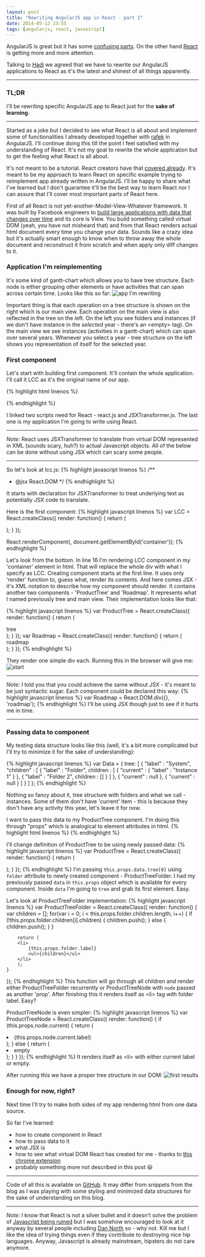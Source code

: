 ```yaml
---
layout: post
title: "Rewriting AngularJS app in React - part I"
date: 2014-05-12 23:55
tags: [angularjs, react, javascript]
---
```

AngularJS is great but it has some [confusing parts](http://codeofrob.com/entries/you-have-ruined-javascript.html). On the other hand [React](http://facebook.github.io/react) is getting more and more attention. 

Talking to [Hadi](http://twitter.com/hadihariri) we agreed that we have to rewrite our AngularJS applications to React as it's the latest and shinest of all things apparently.

---
### TL;DR

I'll be rewriting specific AngularJS app to React just for the **sake of learning**.

---

Started as a joke but I decided to see what React is all about and implement some of functionalities I already developed together with [rafek](http://twitter.com/rafek) in AngularJS. I'll continue doing this till the point I feel satisfied with my understanding of React. It's not my goal to rewrite the whole application but to get the feeling what React is all about.

It's not meant to be a tutorial. React creators have that [covered already](http://facebook.github.io/react/docs/tutorial.html). It's meant to be my approach to learn React on specific example trying to reimplement app already written in AngularJS. I'll be happy to share what I've learned but I don't guarantee it'll be the best way to learn React nor I can assure that I'll cover most important parts of React here.

First of all React is not yet-another-Model-View-Whatever framework. It was built by Facebook engineers to [build large applications with data that changes over time](http://facebook.github.io/react/docs/why-react.html) and its core is View. You build something called virtual DOM (yeah, you have not misheard that) and from that React renders actual html document every time you change your data. Sounds like a crazy idea but it's actually smart enough to know when to throw away the whole document and reconstruct it from scratch and when apply only diff changes to it.

### Application I'm reimplementing 
It's some kind of gantt-chart which allows you to have tree structure. Each node is either grouping other elements or have activities that can span across certain time. Looks like this so far:
![app I'm rewriting](/images/app_i_am_rewriting.png)

Important thing is that each operation on a tree structure is shown on the right which is our main view. Each operation on the main view is also reflected in the tree on the left. On the left you see folders and instances (if we don't have instance in the *selected* year - there's an \<empty\> tag). On the main view we see instances (activities in a gantt-chart) which can span over several years. Whenever you select a year - tree structure on the left shows you representation of itself for the selected year.

### First component
Let's start with building first component. It'll contain the whole application. I'll call it LCC as it's the original name of our app.

{% highlight html linenos %}
<body>
	<div id="container">
	</div>
	<script src="/lib/react.js"></script>
	<script src="/lib/JSXTransformer.js"></script>
	<script type="text/jsx" src="lcc.js"></script>
</body>
{% endhighlight %}

I linked two scripts need for React - react.js and JSXTransformer.js. The last one is my application I'm going to write using React.

---
*Note:* React uses JSXTransformer to translate from virtual DOM represented in XML (sounds scary, huh?) to actual Javascript objects. All of the below can be done without using JSX which can scary some people.

---

So let's look at lcc.js:
{% highlight javascript linenos %}
/**
 * @jsx React.DOM
 */
{% endhighlight %}

It starts with declaration for JSXTransformer to treat underlying text as potentially JSX code to translate. 

Here is the first component:
{% highlight javascript linenos %}
var LCC = React.createClass({
  render: function() {
    return (
		<div>
			<div id="left-sidebar">
				<ProductTree />
			</div>
			<div id="main-content">
				<Roadmap />
			</div>
		</div>
	);
  }
});

React.renderComponent(<LCC />, document.getElementById('container'));
{% endhighlight %}

Let's look from the bottom. In line 16 I'm rendering LCC component in my 'container' element in html. That will replace the whole div with what I specify as LCC. Creating component starts at the first line. It uses only 'render' function to, guess what, render its contents. And here comes JSX - it's XML notation to describe how my component should render. It contains another two components - 'ProductTree' and 'Roadmap'. It represents what I named previously tree and main view. Their implementation looks like that:

{% highlight javascript linenos %}
var ProductTree = React.createClass({
	render: function() {
		return (<div>tree</div>);
	}
});
var Roadmap = React.createClass({
	render: function() {
		return (<div>roadmap</div>);
	}
});
{% endhighlight %}

They render one simple div each.
Running this in the browser will give me:
![start](/images/start.png)

---
*Note:* I told you that you could achieve the same without JSX - it's meant to be just syntactic sugar. Each component could be declared this way:
{% highlight javascript linenos %}
var Roadmap = React.DOM.div({}, 'roadmap');
{% endhighlight %}
I'll be using JSX though just to see if it hurts me in time.

---
### Passing data to component


My testing data structure looks like this (well, it's a bit more complicated but I'll try to minimize it for the sake of understanding):

{% highlight javascript linenos %}
var Data = {
	tree: [
		{
			"label" : "System", "children" : [
				{
					"label" : "Folder", children : [
						{
							"current" : { "label" : "Instance 1" }
						},
						{
							"label" : "Folder 2", children : []
						}
					]
				},
				{
					"current" : null
				},
				{
					"current" : null
				}
			]
		}
	]
};
{% endhighlight %}

Nothing so fancy about it, tree structure with folders and what we call - instances. Some of them don't have 'current' item - this is because they don't have any activity this year, let's leave it for now.

I want to pass this data to my ProductTree component. I'm doing this through "props" which is analogical to element attributes in html.
{% highlight html linenos %}
<ProductTree data={Data} />
{% endhighlight %}

I'll change definition of ProductTree to be using newly passed data:
{% highlight javascript linenos %}
var ProductTree = React.createClass({
	render: function() {
		return (
			<div>
				<ul>
					<ProductTreeFolder folder={this.props.data.tree[0]} />
				</ul>
			</div>
		);
	}
});
{% endhighlight %}
I'm passing `this.props.data.tree[0]` using `folder` attribute to newly created component - ProductTreeFolder. I had my previously passed `data` in `this.props` object which is available for every component. Inside `data` I'm going to `tree` and grab its first element. Easy.

Let's look at ProductTreeFolder implementation:
{% highlight javascript linenos %}
var ProductTreeFolder = React.createClass({
	render: function() {
		var children = [];
		for(var i = 0; i < this.props.folder.children.length; i++) {
			if (!this.props.folder.children[i].children) {
				children.push(<ProductTreeNode node={this.props.folder.children[i]}/>);
			}
			else {
				children.push(<ProductTreeFolder folder={this.props.folder.children[i]}/>);
			}
		}

		return (
		<li>
			{this.props.folder.label}
			<ul>{children}</ul>
		</li>
		);
	}
});
{% endhighlight %}
This function will go through all children and render either ProductTreeFolder recurrently or ProductTreeNode with `node` passed as another 'prop'. After finishing this it renders itself as \<li\> tag with folder label. Easy?

ProductTreeNode is even simpler:
{% highlight javascript linenos %}
var ProductTreeNode = React.createClass({
	render: function() {
		if (this.props.node.current) {
			return (
			<li>
				{this.props.node.current.label}
			</li>
			);
		}
		else {
			return (
			<li>
				empty
			</li>
			);
		}
	}
});
{% endhighlight %}
It renders itself as \<li\> with either current label or empty.

After running this we have a proper tree structure in our DOM:
![first results](/images/first_results.png)

### Enough for now, right?
Next time I'll try to make both sides of my app rendering html from one data source. 

So far I've learned:

  * how to create component in React
  * how to pass data to it
  * what JSX is
  * how to see what virtual DOM React has created for me - thanks to [this chrome extension](https://chrome.google.com/webstore/detail/react-developer-tools/fmkadmapgofadopljbjfkapdkoienihi)
  * probably something more not described in this post 😃

---
Code of all this is available on [GitHub](http://github.com/mihcall/lcc-react.git). It may differ from snippets from the blog as I was playing with some styling and minimized data structures for the sake of understanding on this blog.


---
*Note:* I know that React is not a silver bullet and it doesn't solve the problem of [Javascript being ruined](http://codeofrob.com/entries/you-have-ruined-javascript.html) but I was somehow encouraged to look at it anyway by several people including [Dan North](http://twitter.com/tastapod) so - why not. Kill me but I like the idea of trying things even if they contribute to destroying nice hip languages. Anyway, Javascript is already mainstream, hipsters do not care anymore.
